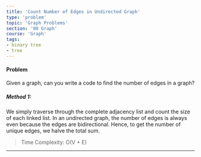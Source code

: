```yaml
---
title: 'Count Number of Edges in Undirected Graph'
type: 'problem'
topic: 'Graph Problems'
section: '08 Graph'
course: 'Graph'
tags:
- binary tree
- tree
---
```

#### Problem
Given a graph, can you write a code to find the number of edges in a graph?

##### Method 1: 
We simply traverse through the complete adjacency list and count the size of each linked list. In an undirected graph, the number of edges is always even because the edges are bidirectional. Hence, to get the number of unique edges, we halve the total sum.

> Time Complexity: O(V + E)


---